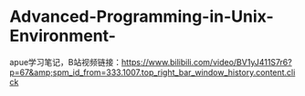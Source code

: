 # Advanced-Programming-in-Unix-Environment-
apue学习笔记，B站视频链接：https://www.bilibili.com/video/BV1yJ411S7r6?p=67&amp;spm_id_from=333.1007.top_right_bar_window_history.content.click
